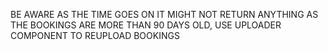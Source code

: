 BE AWARE AS THE TIME GOES ON IT MIGHT NOT RETURN ANYTHING AS THE BOOKINGS ARE MORE THAN 90 DAYS OLD, USE UPLOADER COMPONENT TO REUPLOAD BOOKINGS
